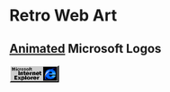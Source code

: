 # Retro Web Art

## [Animated](../animated.md) Microsoft Logos

![MS Logo 01](ms01.gif "MS Logo 01")
